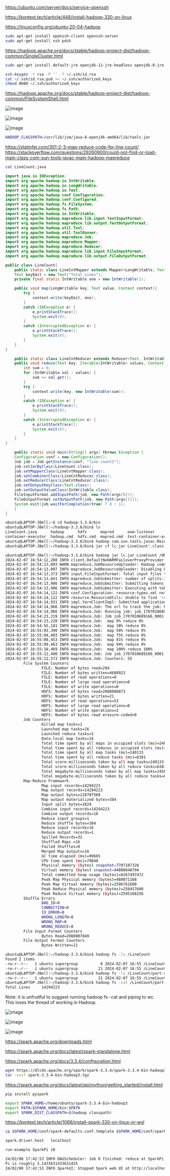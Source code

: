 <https://ubuntu.com/server/docs/service-openssh>

https://kontext.tech/article/448/install-hadoop-330-on-linux

https://linuxconfig.org/ubuntu-20-04-hadoop

```bash
sudo apt-get install openssh-client openssh-server
sudo apt-get install ssh pdsh
```

https://hadoop.apache.org/docs/stable/hadoop-project-dist/hadoop-common/SingleCluster.html

```bash
sudo apt-get install default-jre openjdk-11-jre-headless openjdk-8-jre-headless openjdk-8-jdk
```

```bash
ssh-keygen -t rsa -P '' -f ~/.ssh/id_rsa
cat ~/.ssh/id_rsa.pub >> ~/.ssh/authorized_keys
chmod 0600 ~/.ssh/authorized_keys
```

https://hadoop.apache.org/docs/stable/hadoop-project-dist/hadoop-common/FileSystemShell.html

![image](https://github.com/jordanbell2357/how-to/assets/47544607/c9a96f54-612b-4216-86ae-61b0d834c739)

![image](https://github.com/jordanbell2357/how-to/assets/47544607/7659a8b7-2f68-45b8-b41d-547032987f5d)

![image](https://github.com/jordanbell2357/how-to/assets/47544607/bb177d40-078a-4765-af7a-2756d951c2ab)

```bash
HADOOP_CLASSPATH=/usr/lib/jvm/java-8-openjdk-amd64/lib/tools.jar
```

https://statinfer.com/301-2-3-map-reduce-code-for-line-count/
https://stackoverflow.com/questions/29260900/could-not-find-or-load-main-class-com-sun-tools-javac-main-hadoop-mapreduce

```bash
cat LineCount.java
```

```java
import java.io.IOException;
import org.apache.hadoop.io.IntWritable;
import org.apache.hadoop.io.LongWritable;
import org.apache.hadoop.io.Text;
import org.apache.hadoop.conf.Configuration;
import org.apache.hadoop.conf.Configured;
import org.apache.hadoop.fs.FileSystem;
import org.apache.hadoop.fs.Path;
import org.apache.hadoop.io.IntWritable;
import org.apache.hadoop.mapreduce.lib.input.TextInputFormat;
import org.apache.hadoop.mapreduce.lib.output.TextOutputFormat;
import org.apache.hadoop.util.Tool;
import org.apache.hadoop.util.ToolRunner;
import org.apache.hadoop.mapreduce.Job;
import org.apache.hadoop.mapreduce.Mapper;
import org.apache.hadoop.mapreduce.Reducer;
import org.apache.hadoop.mapreduce.lib.input.FileInputFormat;
import org.apache.hadoop.mapreduce.lib.output.FileOutputFormat;

public class LineCount{
    public static class LineCntMapper extends Mapper<LongWritable, Text, Text, IntWritable> {
    Text keyEmit = new Text("Total Lines");
    private final static IntWritable one = new IntWritable(1);

    public void map(LongWritable key, Text value, Context context){
        try {
            context.write(keyEmit, one);
        }
        catch (IOException e) {
            e.printStackTrace();
            System.exit(0);
        }
        catch (InterruptedException e) {
            e.printStackTrace();
            System.exit(0);
        }
    }
}

    public static class LineCntReducer extends Reducer<Text, IntWritable, Text, IntWritable> {
    public void reduce(Text key, Iterable<IntWritable> values, Context context){
        int sum = 0;
        for (IntWritable val : values) {
            sum += val.get();
        }
        try {
            context.write(key, new IntWritable(sum));
        }
        catch (IOException e) {
            e.printStackTrace();
            System.exit(0);
        }
        catch (InterruptedException e) {
            e.printStackTrace();
            System.exit(0);
        }
    }
}

    public static void main(String[] args) throws Exception {
    Configuration conf = new Configuration();
    Job job = Job.getInstance(conf, "line count2");
    job.setJarByClass(LineCount.class);
    job.setMapperClass(LineCntMapper.class);
    job.setCombinerClass(LineCntReducer.class);
    job.setReducerClass(LineCntReducer.class);
    job.setOutputKeyClass(Text.class);
    job.setOutputValueClass(IntWritable.class);
    FileInputFormat.addInputPath(job, new Path(args[0]));
    FileOutputFormat.setOutputPath(job, new Path(args[1]));
    System.exit(job.waitForCompletion(true) ? 0 : 1);
    }
}
```

```bash
ubuntu@LAPTOP-JBell:~$ cd hadoop-3.3.6/bin
ubuntu@LAPTOP-JBell:~/hadoop-3.3.6/bin$ ls
LineCount.java      hadoop      hdfs      mapred      oom-listener             yarn
container-executor  hadoop.cmd  hdfs.cmd  mapred.cmd  test-container-executor  yarn.cmd
ubuntu@LAPTOP-JBell:~/hadoop-3.3.6/bin$ hadoop com.sun.tools.javac.Main LineCount.java
ubuntu@LAPTOP-JBell:~/hadoop-3.3.6/bin$ jar cf lc.jar LineCount*.class
```

```bash
ubuntu@LAPTOP-JBell:~/hadoop-3.3.6/bin$ hadoop jar lc.jar LineCount /ONTARIO/ada_copy/out-s0.csv /LineCount
2024-02-07 16:54:12,280 INFO client.DefaultNoHARMFailoverProxyProvider: Connecting to ResourceManager at /0.0.0.0:8032
2024-02-07 16:54:13,093 WARN mapreduce.JobResourceUploader: Hadoop command-line option parsing not performed. Implement the Tool interface and execute your application with ToolRunner to remedy this.
2024-02-07 16:54:13,097 INFO mapreduce.JobResourceUploader: Disabling Erasure Coding for path: /tmp/hadoop-yarn/staging/ubuntu/.staging/job_1707010689166_0001
2024-02-07 16:54:13,373 INFO input.FileInputFormat: Total input files to process : 1
2024-02-07 16:54:13,841 INFO mapreduce.JobSubmitter: number of splits:16
2024-02-07 16:54:13,986 INFO mapreduce.JobSubmitter: Submitting tokens for job: job_1707010689166_0001
2024-02-07 16:54:13,986 INFO mapreduce.JobSubmitter: Executing with tokens: []
2024-02-07 16:54:14,122 INFO conf.Configuration: resource-types.xml not found
2024-02-07 16:54:14,122 INFO resource.ResourceUtils: Unable to find 'resource-types.xml'.
2024-02-07 16:54:14,931 INFO impl.YarnClientImpl: Submitted application application_1707010689166_0001
2024-02-07 16:54:14,966 INFO mapreduce.Job: The url to track the job: http://LAPTOP-JBell.:8088/proxy/application_1707010689166_0001/
2024-02-07 16:54:14,966 INFO mapreduce.Job: Running job: job_1707010689166_0001
2024-02-07 16:54:23,219 INFO mapreduce.Job: Job job_1707010689166_0001 running in uber mode : false
2024-02-07 16:54:23,220 INFO mapreduce.Job:  map 0% reduce 0%
2024-02-07 16:54:55,181 INFO mapreduce.Job:  map 38% reduce 0%
2024-02-07 16:55:03,390 INFO mapreduce.Job:  map 50% reduce 0%
2024-02-07 16:55:04,403 INFO mapreduce.Job:  map 75% reduce 0%
2024-02-07 16:55:08,453 INFO mapreduce.Job:  map 81% reduce 0%
2024-02-07 16:55:09,463 INFO mapreduce.Job:  map 94% reduce 0%
2024-02-07 16:55:10,469 INFO mapreduce.Job:  map 100% reduce 100%
2024-02-07 16:55:12,490 INFO mapreduce.Job: Job job_1707010689166_0001 completed successfully
2024-02-07 16:55:12,573 INFO mapreduce.Job: Counters: 55
        File System Counters
                FILE: Number of bytes read=294
                FILE: Number of bytes written=4688923
                FILE: Number of read operations=0
                FILE: Number of large read operations=0
                FILE: Number of write operations=0
                HDFS: Number of bytes read=2088008873
                HDFS: Number of bytes written=21
                HDFS: Number of read operations=53
                HDFS: Number of large read operations=0
                HDFS: Number of write operations=2
                HDFS: Number of bytes read erasure-coded=0
        Job Counters
                Killed map tasks=1
                Launched map tasks=16
                Launched reduce tasks=1
                Data-local map tasks=16
                Total time spent by all maps in occupied slots (ms)=240133
                Total time spent by all reduces in occupied slots (ms)=6381
                Total time spent by all map tasks (ms)=240133
                Total time spent by all reduce tasks (ms)=6381
                Total vcore-milliseconds taken by all map tasks=240133
                Total vcore-milliseconds taken by all reduce tasks=6381
                Total megabyte-milliseconds taken by all map tasks=245896192
                Total megabyte-milliseconds taken by all reduce tasks=6534144
        Map-Reduce Framework
                Map input records=14294223
                Map output records=14294223
                Map output bytes=228707568
                Map output materialized bytes=384
                Input split bytes=1824
                Combine input records=14294223
                Combine output records=16
                Reduce input groups=1
                Reduce shuffle bytes=384
                Reduce input records=16
                Reduce output records=1
                Spilled Records=32
                Shuffled Maps =16
                Failed Shuffles=0
                Merged Map outputs=16
                GC time elapsed (ms)=99665
                CPU time spent (ms)=79840
                Physical memory (bytes) snapshot=7707107328
                Virtual memory (bytes) snapshot=44080840704
                Total committed heap usage (bytes)=8267497472
                Peak Map Physical memory (bytes)=488071168
                Peak Map Virtual memory (bytes)=2596761600
                Peak Reduce Physical memory (bytes)=258457600
                Peak Reduce Virtual memory (bytes)=2595168256
        Shuffle Errors
                BAD_ID=0
                CONNECTION=0
                IO_ERROR=0
                WRONG_LENGTH=0
                WRONG_MAP=0
                WRONG_REDUCE=0
        File Input Format Counters
                Bytes Read=2088007049
        File Output Format Counters
                Bytes Written=21
```

```bash
ubuntu@LAPTOP-JBell:~/hadoop-3.3.6/bin$ hadoop fs -ls /LineCount
Found 2 items
-rw-r--r--   1 ubuntu supergroup          0 2024-02-07 16:55 /LineCount/_SUCCESS
-rw-r--r--   1 ubuntu supergroup         21 2024-02-07 16:55 /LineCount/part-r-00000
ubuntu@LAPTOP-JBell:~/hadoop-3.3.6/bin$ hadoop fs -ls /LineCount/part-r-00000
-rw-r--r--   1 ubuntu supergroup         21 2024-02-07 16:55 /LineCount/part-r-00000
ubuntu@LAPTOP-JBell:~/hadoop-3.3.6/bin$ hadoop fs -cat /LineCount/part-r-00000
Total Lines     14294223
```

Note: it is unfruitful to suggest running hadoop fs -cat and piping to wc. This loses the thread of working in Hadoop.

![image](https://github.com/jordanbell2357/how-to/assets/47544607/d894764b-b4c6-4f1c-b47c-6396944fbc27)

![image](https://github.com/jordanbell2357/how-to/assets/47544607/bd5b765f-c0b6-471f-b346-7beca77bfe4a)

![image](https://github.com/jordanbell2357/how-to/assets/47544607/7b45ee6e-b65d-4fd6-bccb-c379b62a9019)


https://spark.apache.org/downloads.html

https://spark.apache.org/docs/latest/spark-standalone.html

https://spark.apache.org/docs/3.3.4/configuration.html

```bash
wget https://dlcdn.apache.org/spark/spark-3.3.4/spark-3.3.4-bin-hadoop3.tgz
tar -xvzf spark-3.3.4-bin-hadoop3.tgz
```

https://spark.apache.org/docs/latest/api/python/getting_started/install.html

```bash
pip install pyspark
```

```bash
export SPARK_HOME=/home/ubuntu/spark-3.3.4-bin-hadoop3
export PATH=$SPARK_HOME/bin:$PATH
export SPARK_DIST_CLASSPATH=$(hadoop classpath)
```

https://kontext.tech/article/1066/install-spark-330-on-linux-or-wsl

```bash
cp $SPARK_HOME/conf/spark-defaults.conf.template $SPARK_HOME/conf/spark-defaults.conf
```

```bash
spark.driver.host	localhost
```

```bash
run-example SparkPi 10
```

```bash
24/02/08 17:42:53 INFO DAGScheduler: Job 0 finished: reduce at SparkPi.scala:38, took 0.770038 s
Pi is roughly 3.1433631433631435
24/02/08 17:42:53 INFO SparkUI: Stopped Spark web UI at http://localhost:4040
```
